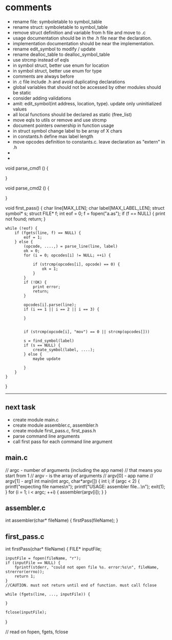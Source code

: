 # comments

* rename file: symboletable to symbol_table
* rename struct: symboletable to symbol_table
* remove struct definition and variable from h file and move to .c
* usage documentation should be in the .h file near the declaration.
* implementation documentation should be near the implementation.
* rename edit_symbol to modify / update
* rename dealloc_table to dealloc_symbol_table
* use strcmp instead of eqls
* in symbol struct, better use enum for location
* in symbol struct, better use enum for type
* comments are always before
* in .c file include .h and avoid duplicating declarations
* global variables that should not be accessed by other modules should be static
* consider adding validations
* amit: edit_symbol(int address, location, type). update only uninitialized values
* all local functions should be declared as static (free_list)
* move eqls to utils or remove and use strcmp
* document pointers ownership in function usage
* in struct symbol change label to be array of X chars
* in constants.h define max label length
* move opcodes definition to constants.c. leave declaration as "extern" in .h
* 
* 



void parse_cmd1 () {

}

void parse_cmd2 () {
    
}


void first_pass() {
    char line[MAX_LEN];
    char label[MAX_LABEL_LEN];
    struct symbol* s;
    struct FILE* f;
    int eof = 0;
    f = fopen("a.as");
    if (f == NULL) {
        print not found;
        return;
    }

    while (!eof) {
        if (fgets(line, f) == NULL) {
            eof = 1;
        } else {
            (opcode, ....,) = parse_line(line, label)
            ok = 0;
            for (i = 0; opcodes[i] != NULL; ++i) {

                if (strcmp(opcodes[i], opcode) == 0) {
                    ok = 1;
                }
            }
            if (!OK) {
                print error;
                return;
            }

            opcodes[i].parse(line);
            if (i == 1 || i == 2 || i == 3) {

            }


            if (strcmp(opcode[i], "mov") == 0 || strcmp(opcodes[]))

            s = find_symbol(label)
            if (s == NULL) {
                create_symbol(label, ....);
            } else {
                maybe update

            }
        }
    }
}





-----------------------------------------------------------------------------------

next task
-------------

* create module main.c
* create module assembler.c, assembler.h
* create module first_pass.c, first_pass.h
* parse command line arguments
* call first pass for each command line argument



main.c
-------------

// argc - number of arguments (including the app name)
//        that means you start from 1
// argv - is the array of arguments
// argv[0] - app name
// argv[1] - arg1
int main(int argc, char*argv[]) {
    int i;
    if (argc < 2) {
        printf("expecting file names\n");
        printf("USAGE: assembler file...\n");
        exit(1);
    }
    for (i = 1; i < argc; ++i) {
        assembler(argv[i]);
    }
}


assembler.c
--------------------
int assembler(char* fileName) {
    firstPass(fileName);
}



first_pass.c
----------------------

int firstPass(char* fileName) {
    FILE* inputFile;

    inputFile = fopen(fileName, "r");
    if (inputFile == NULL) {
        fprintf(stderr, "could not open file %s. error:%s\n", fileName, strerror(errno));
        return 1;
    }
    //CAUTION. must not return until end of function. must call fclose

    while (fgets(line, ..., inputFile)) {

    }

    fclose(inputFile);
}

// read on fopen, fgets, fclose
